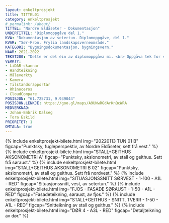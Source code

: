 ```yaml
---
layout: enkeltprosjekt
title: TITTEL01
category: enkeltprosjekt
# permalink: /about/
TITTEL: "Nordre Eldåseter - Dokumentasjon"
UNDERTITTEL: "Diplomoppgåve del 1."
KVA: "Dokumentasjon av setertun. Diplomoppgåve, del 1."
KVAR: "Sør-Fron, Frylia landskapsverneområde."
KATEGORI: "Bygningsdokumentasjon, bygningsvern."
NAAR: 2021-2022
TEKST200: "Dette er del éin av diplomoppgåva mi. <br> Oppgåva tek for seg ei gamal seter i Frylia landskapsvernområde, ei buffersone vest for Rondane nasjonalpark, i Sør-Fron kommune. Landskapsvernområdet emnar å ivareta kulturlandskapet, det biologiske mangfaldet og spesielt villreinen i Rondane. <br><br> Oppgåva er todelt. I denne delen dokumenterar eg det som er til stades i området, både av andre setre og brukseigedommar, verneområde og -hensyn. Eg dokumenterar Nordre Eldåseter slik ho står i dag, både reint objektivt og fysisk, og med eigne vurderingar. Eg har skanna heile setertunet og alle dei fire husa med LiDAR-skannar, og prosessert og teikna dette til målbare punktskyar og teikningar. <br><br> Dokumentasjonsmaterialet inkluderar landskapet, bygningane, det bygningstekniske og detaljar av konstruksjon, vindauge og dører. Og har òg produsert fire omfattande tilstandsrapportar, ein for kvart bygg, med inngåande instruksar og anbefalingar til reparasjonar og utbedringar. Dette er meint som eit hjelpemiddel for eigarane, og gjev dei moglegheita til å velgje kva dei meiner er viktigast."
VERKTY:
- LiDAR-skannar
- Handteikning
- Måleverkty
- Kamera
- Tilstandsrapportar
- Rhinoceros
- CloudCompare
POSISJON: "61.725731, 9.939044"
POSISJON.LENKJE: https://goo.gl/maps/A9UNwRGdArKnQcWRA
MEDVERKNAD:
- Johan-Embrik Dalseg
- Tora Eskild
PRIORITET: 1
OMTALA: true
---
```

{% include enkeltprosjekt-bilete.html   img="20220113 TUN 01 B"                                 figcap="Punktsky, fugleperspektiv, av Nordre Eldåseter, sett frå vest." %}
{% include enkeltprosjekt-bilete.html   img="STALL+GEITHUS AKSONOMETRI A"                       figcap="Punktsky, aksionometri, av stall og geithus. Sett frå søraust." %}
{% include enkeltprosjekt-bilete.html   img="STALL+GEITHUS AKSONOMETRI B 02"                    figcap="Punktsky, aksionometri, av stall og geithus. Sett frå nordvest." %}
{% include enkeltprosjekt-bilete.html   img="SITUASJONSSNITT SØRVEST - 1-100 - A1L - RED"       figcap="Situasjonssnitt, vest, av setertun." %}
{% include enkeltprosjekt-bilete.html   img="FJOS - FASADE SØRAUST - 1-50 - A1L - RED"          figcap="Fasadeteikning, søraust, av fjos." %}
{% include enkeltprosjekt-bilete.html   img="STALL+GEITHUS - SNITT, TVERR - 1-50 - A1L - RED"   figcap="Snitteikning av stall og geithus." %}
{% include enkeltprosjekt-bilete.html   img="DØR 4 - A3L - RED"                                 figcap="Detaljteikning av dør." %}